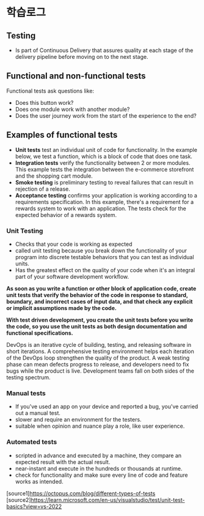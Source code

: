 # 학습로그

## Testing
- Is part of Continuous Delivery that assures quality at each stage of the delivery pipeline before moving on to the next stage. 

## Functional and non-functional tests
Functional tests ask questions like:
- Does this button work?
- Does one module work with another module?
- Does the user journey work from the start of the experience to the end?

## Examples of functional tests
- **Unit tests** test an individual unit of code for functionality. In the example below, we test a function, which is a block of code that does one task.
- **Integration tests** verify the functionality between 2 or more modules. This example tests the integration between the e-commerce storefront and the shopping cart module.
- **Smoke testing** is preliminary testing to reveal failures that can result in rejection of a release.
- **Acceptance testing** confirms your application is working according to a requirements specification. In this example, there's a requirement for a rewards system to work with an application. The tests check for the expected behavior of a rewards system.

### Unit Testing
- Checks that your code is working as expected
- called unit testing because you break down the functionality of your program into discrete testable behaviors that you can test as individual units.
- Has the greatest effect on the quality of your code when it's an integral part of your software development workflow.

**As soon as you write a function or other block of application code, create unit tests that verify the behavior of the code in response to standard, boundary, and incorrect cases of input data, and that check any explicit or implicit assumptions made by the code.**

**With test driven development, you create the unit tests before you write the code, so you use the unit tests as both design documentation and functional specifications.**


DevOps is an iterative cycle of building, testing, and releasing software in short iterations. A comprehensive testing environment helps each iteration of the DevOps loop strengthen the quality of the product. A weak testing phase can mean defects progress to release, and developers need to fix bugs while the product is live. Development teams fall on both sides of the testing spectrum.



### Manual tests
- If you've used an app on your device and reported a bug, you've carried out a manual test.
- slower and require an environment for the testers.
- suitable when opinion and nuance play a role, like user experience.
### Automated tests
- scripted in advance and executed by a machine, they compare an expected result with the actual result.
- near-instant and execute in the hundreds or thousands at runtime.
- check for functionality and make sure every line of code and feature works as intended.

[source1]https://octopus.com/blog/different-types-of-tests
[source2]https://learn.microsoft.com/en-us/visualstudio/test/unit-test-basics?view=vs-2022
